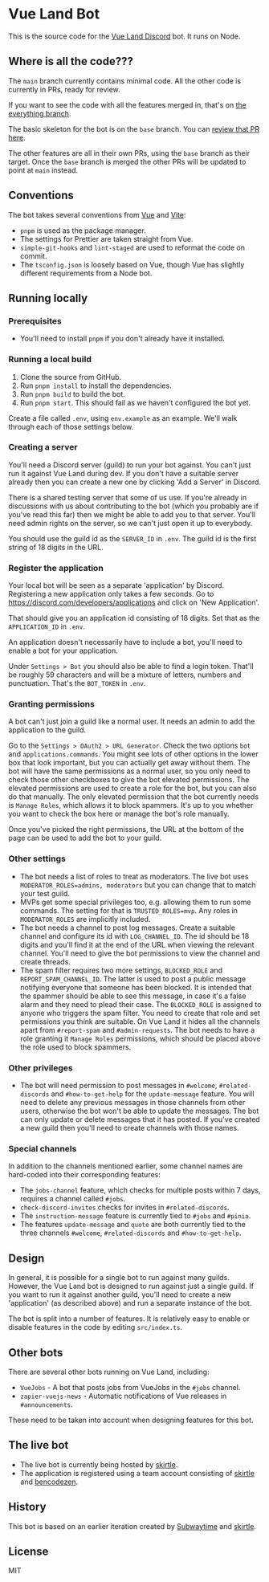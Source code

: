 # Vue Land Bot

This is the source code for the [Vue Land Discord](https://chat.vuejs.org/) bot. It runs on Node.

## Where is all the code???

The `main` branch currently contains minimal code. All the other code is currently in PRs, ready for review.

If you want to see the code with all the features merged in, that's on [the everything branch](https://github.com/vue-land/vue-land-bot/tree/everything).

The basic skeleton for the bot is on the `base` branch. You can [review that PR here](https://github.com/vue-land/vue-land-bot/pull/1).

The other features are all in their own PRs, using the `base` branch as their target. Once the `base` branch is merged the other PRs will be updated to point at `main` instead.

## Conventions

The bot takes several conventions from [Vue](https://github.com/vuejs/core) and [Vite](https://github.com/vitejs/vite):

* `pnpm` is used as the package manager.
* The settings for Prettier are taken straight from Vue.
* `simple-git-hooks` and `lint-staged` are used to reformat the code on commit.
* The `tsconfig.json` is loosely based on Vue, though Vue has slightly different requirements from a Node bot.

## Running locally

### Prerequisites

* You'll need to install `pnpm` if you don't already have it installed.

### Running a local build

1. Clone the source from GitHub.
2. Run `pnpm install` to install the dependencies.
3. Run `pnpm build` to build the bot.
4. Run `pnpm start`. This should fail as we haven't configured the bot yet.

Create a file called `.env`, using `env.example` as an example. We'll walk through each of those settings below.

### Creating a server

You'll need a Discord server (guild) to run your bot against. You can't just run it against Vue Land during dev. If you don't have a suitable server already then you can create a new one by clicking 'Add a Server' in Discord.

There is a shared testing server that some of us use. If you're already in discussions with us about contributing to the bot (which you probably are if you've read this far) then we might be able to add you to that server. You'll need admin rights on the server, so we can't just open it up to everybody.

You should use the guild id as the `SERVER_ID` in `.env`. The guild id is the first string of 18 digits in the URL.

### Register the application

Your local bot will be seen as a separate 'application' by Discord. Registering a new application only takes a few seconds. Go to https://discord.com/developers/applications and click on 'New Application'.

That should give you an application id consisting of 18 digits. Set that as the `APPLICATION_ID` in `.env`.

An application doesn't necessarily have to include a bot, you'll need to enable a bot for your application.

Under `Settings > Bot` you should also be able to find a login token. That'll be roughly 59 characters and will be a mixture of letters, numbers and punctuation. That's the `BOT_TOKEN` in `.env`.

### Granting permissions

A bot can't just join a guild like a normal user. It needs an admin to add the application to the guild.

Go to the `Settings > OAuth2 > URL Generator`. Check the two options `bot` and `applications.commands`. You might see lots of other options in the lower box that look important, but you can actually get away without them. The bot will have the same permissions as a normal user, so you only need to check those other checkboxes to give the bot elevated permissions. The elevated permissions are used to create a role for the bot, but you can also do that manually. The only elevated permission that the bot currently needs is `Manage Roles`, which allows it to block spammers. It's up to you whether you want to check the box here or manage the bot's role manually.

Once you've picked the right permissions, the URL at the bottom of the page can be used to add the bot to your guild.

### Other settings

* The bot needs a list of roles to treat as moderators. The live bot uses `MODERATOR_ROLES=admins, moderators` but you can change that to match your test guild.
* MVPs get some special privileges too, e.g. allowing them to run some commands. The setting for that is `TRUSTED_ROLES=mvp`. Any roles in `MODERATOR_ROLES` are implicitly included.
* The bot needs a channel to post log messages. Create a suitable channel and configure its id with `LOG_CHANNEL_ID`. The id should be 18 digits and you'll find it at the end of the URL when viewing the relevant channel. You'll need to give the bot permissions to view the channel and create threads.
* The spam filter requires two more settings, `BLOCKED_ROLE` and `REPORT_SPAM_CHANNEL_ID`. The latter is used to post a public message notifying everyone that someone has been blocked. It is intended that the spammer should be able to see this message, in case it's a false alarm and they need to plead their case. The `BLOCKED_ROLE` is assigned to anyone who triggers the spam filter. You need to create that role and set permissions you think are suitable. On Vue Land it hides all the channels apart from `#report-spam` and `#admin-requests`. The bot needs to have a role granting it `Manage Roles` permissions, which should be placed above the role used to block spammers.

### Other privileges

* The bot will need permission to post messages in `#welcome`, `#related-discords` and `#how-to-get-help` for the `update-message` feature. You will need to delete any previous messages in those channels from other users, otherwise the bot won't be able to update the messages. The bot can only update or delete messages that it has posted. If you've created a new guild then you'll need to create channels with those names.

### Special channels

In addition to the channels mentioned earlier, some channel names are hard-coded into their corresponding features:

* The `jobs-channel` feature, which checks for multiple posts within 7 days, requires a channel called `#jobs`.
* `check-discord-invites` checks for invites in `#related-discords`.
* The `instruction-message` feature is currently tied to `#jobs` and `#pinia`.
* The features `update-message` and `quote` are both currently tied to the three channels `#welcome`, `#related-discords` and `#how-to-get-help`.

## Design

In general, it is possible for a single bot to run against many guilds. However, the Vue Land bot is designed to run against just a single guild. If you want to run it against another guild, you'll need to create a new 'application' (as described above) and run a separate instance of the bot.

The bot is split into a number of features. It is relatively easy to enable or disable features in the code by editing `src/index.ts`.

## Other bots

There are several other bots running on Vue Land, including:

* `VueJobs` - A bot that posts jobs from VueJobs in the `#jobs` channel.
* `zapier-vuejs-news` - Automatic notifications of Vue releases in `#announcements`.

These need to be taken into account when designing features for this bot.

## The live bot

* The live bot is currently being hosted by [skirtle](https://github.com/skirtles-code).
* The application is registered using a team account consisting of [skirtle](https://github.com/skirtles-code) and [bencodezen](https://github.com/bencodezen).

## History

This bot is based on an earlier iteration created by [Subwaytime](https://github.com/Subwaytime) and [skirtle](https://github.com/skirtles-code).

## License

MIT

